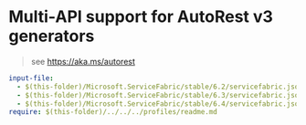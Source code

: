 # Multi-API support for AutoRest v3 generators

> see https://aka.ms/autorest

``` yaml $(enable-multi-api)
input-file:
  - $(this-folder)/Microsoft.ServiceFabric/stable/6.2/servicefabric.json
  - $(this-folder)/Microsoft.ServiceFabric/stable/6.3/servicefabric.json
  - $(this-folder)/Microsoft.ServiceFabric/stable/6.4/servicefabric.json
require: $(this-folder)/../../../profiles/readme.md
```
